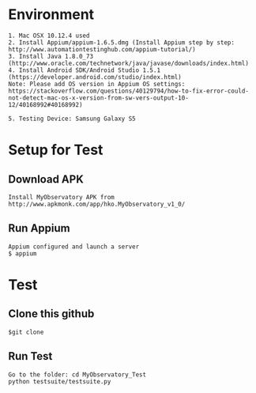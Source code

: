 Environment
===========
	1. Mac OSX 10.12.4 used
  	2. Install Appium/appium-1.6.5.dmg (Install Appium step by step: http://www.automationtestinghub.com/appium-tutorial/) 
	3. Install Java 1.8.0_73 (http://www.oracle.com/technetwork/java/javase/downloads/index.html)
	4. Install Android SDK/Android Studio 1.5.1 (https://developer.android.com/studio/index.html)
  	Note: Please add OS version in Appium OS settings: https://stackoverflow.com/questions/40129794/how-to-fix-error-could-not-detect-mac-os-x-version-from-sw-vers-output-10-12/40168992#40168992)
	
	5. Testing Device: Samsung Galaxy S5

Setup for Test
==============
Download APK 
-------------
	Install MyObservatory APK from http://www.apkmonk.com/app/hko.MyObservatory_v1_0/

Run Appium
----------
	Appium configured and launch a server
  	$ appium
  
Test
====
Clone this github
-----------------
	$git clone 

Run Test
-------------
  	Go to the folder: cd MyObservatory_Test
  	python testsuite/testsuite.py
